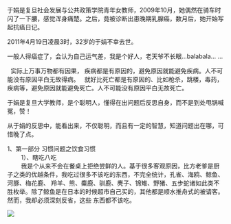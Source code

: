于娟是复旦社会发展与公共政策学院青年女教师，2009年10月，她偶然在骑车时闪了一下腰，感觉浑身痛楚。之后，竟被诊断出患晚期乳腺癌，数月后，她开始写起抗癌日记。

2011年4月19日凌晨3时，32岁的于娟不幸去世。

一般人得癌症了，会认为自己运气差，我是个好人，老天爷不长眼...balabala... ...

&nbsp;
实际上万事万物都有因果，
疾病都是有原因的，避免原因就能避免疾病。人不可能没有原因平白无故得病。
&nbsp;
就好比死亡都是有原因的、比如枪杀，跳楼，毒药，疾病等，避免原因就能避免死亡。人不可能没有原因平白无故死亡。

于娟是复旦大学教师，是个聪明人，懂得在出问题后反思自身，而不是到处甩锅喊冤，赞！

从于娟的反思中，能看出来，不仅聪明，而且有一定的智慧，知道问题出在哪，可惜晚了点。




1、第一部分 习惯问题之饮食习惯  
　　 1）、瞎吃八吃  
　　 我是个从来不会在餐桌上拒绝尝鲜的人。基于很多客观原因，比方老爹是厨子之类的优越条件，我吃过很多不该吃的东西，不完全统计，孔雀、海鸥、鲸鱼、河豚、梅花鹿、 羚羊、熊、麋鹿、驯鹿、麂子、锦雉、野猪、五步蛇诸如此类不胜枚举。除了鲸鱼是在日本的时候超市自己买的，其他都是顺水推舟式的被请客。然而，我却必须深刻反省，这些  东西都不该吃。


![](images/于娟反省.jpg)